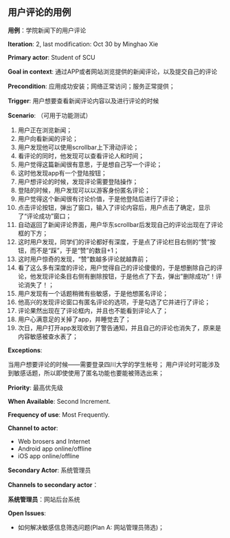 ## 用户评论的用例

**用例**：学院新闻下的用户评论

**Iteration**: 2, last modification: Oct 30 by Minghao Xie

**Primary actor**: Student of SCU

**Goal in context**: 通过APP或者网站浏览提供的新闻评论，以及提交自己的评论

**Precondition**: 应用成功安装；网络正常访问；服务正常提供；

**Trigger**: 用户想要查看新闻评论内容以及进行评论的时候

**Scenario**: （可用于功能测试）

1. 用户正在浏览新闻；
2. 用户向看新闻的评论；
3. 用户发现他可以使用scrollbar上下滑动评论；
4. 看评论的同时，他发现可以查看评论人和时间；
5. 用户觉得这篇新闻很有意思，于是想自己写一个评论；
6. 这时他发现app有一个登陆按钮；
7. 用户想评论的时候，发现评论需要登陆操作；
8. 登陆的时候，用户发现可以以游客身份匿名评论；
9. 用户觉得这个新闻很有讨论价值，于是他登陆后进行了评论；
10. 点击评论按钮，弹出了窗口，输入了评论内容后，用户点击了确定，显示了“评论成功”窗口；
11. 自动返回了新闻评论界面，用户华东scrollbar后发现自己的评论出现在了评论框的下方；
12. 这时用户发现，同学们的评论都好有深度，于是点了评论栏目右侧的“赞”按钮，而不是“踩”，于是“赞”的数目+1；
13. 这时用户惊奇的发现，“赞”数越多评论就越靠前；
14. 看了这么多有深度的评论，用户觉得自己的评论傻傻的，于是想删除自己的评论，他发现评论条目右侧有删除按钮，于是他点了下去，弹出”删除成功”！评论消失了！；
15. 用户发现有一个话题稍微有些敏感，于是他想匿名评论；
16. 他高兴的发现评论窗口有匿名评论的选项，于是勾选了它并进行了评论； 
17. 评论果然出现在了评论框内，并且也不能看到评论人了；
18. 用户心满意足的关掉了app，并睡觉去了；
19. 次日，用户打开app发现收到了警告通知，并且自己的评论也消失了，原来是内容敏感被查水表了；

**Exceptions**:

当用户想要评论的时候——需要登录四川大学的学生帐号；
用户评论时可能涉及到敏感话题，所以即使使用了匿名功能也要能被筛选出来；

**Priority**: 最高优先级

**When Available**: Second Increment.

**Frequency of use**: Most Frequently.

**Channel to actor**:

* Web brosers and Internet
* Android app online/offline
* iOS app online/offline

**Secondary Actor**: 系统管理员

**Channels to secondary actor**：

**系统管理员**：网站后台系统

**Open Issues**:

* 如何解决敏感信息筛选问题(Plan A: 网站管理员筛选)；